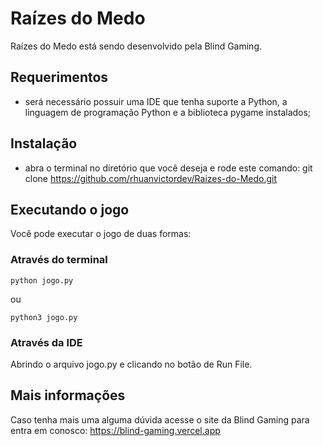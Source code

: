 # Raízes do Medo

Raízes do Medo está sendo desenvolvido pela Blind Gaming. 

## Requerimentos

- será necessário possuir uma IDE que tenha suporte a Python, a linguagem de programação Python e a biblioteca pygame instalados;

## Instalação
- abra o terminal no diretório que você deseja e rode este comando: git clone https://github.com/rhuanvictordev/Raizes-do-Medo.git 

## Executando o jogo

Você pode executar o jogo de duas formas:

### Através do terminal

`python jogo.py`

ou 

`python3 jogo.py`

### Através da IDE

Abrindo o arquivo jogo.py e clicando no botão de Run File. 

## Mais informações

Caso tenha mais uma alguma dúvida acesse o site da Blind Gaming para entra em conosco: https://blind-gaming.vercel.app